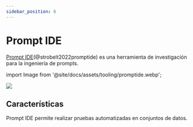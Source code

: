 ```yaml
---
sidebar_position: 6
---
```


# Prompt IDE 

[Prompt IDE](https://prompt.vizhub.ai)(@strobelt2022promptide) es una herramienta de investigación para la ingeniería de prompts.

import Image from '@site/docs/assets/tooling/promptide.webp';

<div style={{textAlign: 'center'}}>
  <img src={Image} style={{width: "750px"}} />
</div>

## Características

Prompt IDE permite realizar pruebas automatizadas en conjuntos de datos.